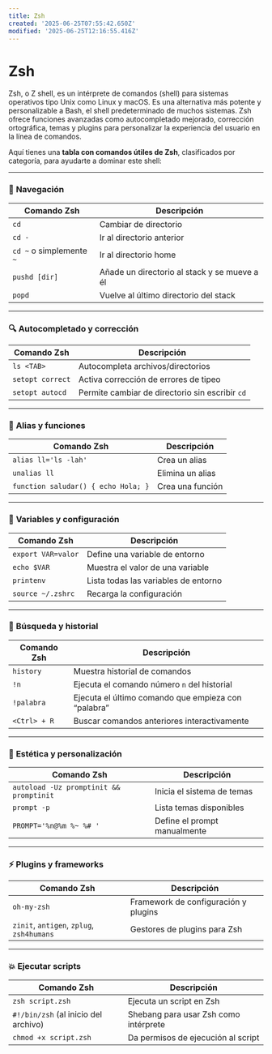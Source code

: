 ```yaml
---
title: Zsh
created: '2025-06-25T07:55:42.650Z'
modified: '2025-06-25T12:16:55.416Z'
---
```


# Zsh
Zsh, o Z shell, es un intérprete de comandos (shell) para sistemas operativos tipo Unix como Linux y macOS. Es una alternativa más potente y personalizable a Bash, el shell predeterminado de muchos sistemas. Zsh ofrece funciones avanzadas como autocompletado mejorado, corrección ortográfica, temas y plugins para personalizar la experiencia del usuario en la línea de comandos. 

Aquí tienes una **tabla con comandos útiles de Zsh**, clasificados por categoría, para ayudarte a dominar este shell:

---

### 🧭 **Navegación**

| Comando Zsh              | Descripción                                  |
| ------------------------ | -------------------------------------------- |
| `cd`                     | Cambiar de directorio                        |
| `cd -`                   | Ir al directorio anterior                    |
| `cd ~` o simplemente `~` | Ir al directorio home                        |
| `pushd [dir]`            | Añade un directorio al stack y se mueve a él |
| `popd`                   | Vuelve al último directorio del stack        |

---

### 🔍 **Autocompletado y corrección**

| Comando Zsh      | Descripción                                     |
| ---------------- | ----------------------------------------------- |
| `ls <TAB>`       | Autocompleta archivos/directorios               |
| `setopt correct` | Activa corrección de errores de tipeo           |
| `setopt autocd`  | Permite cambiar de directorio sin escribir `cd` |

---

### 🔁 **Alias y funciones**

| Comando Zsh                         | Descripción      |
| ----------------------------------- | ---------------- |
| `alias ll='ls -lah'`                | Crea un alias    |
| `unalias ll`                        | Elimina un alias |
| `function saludar() { echo Hola; }` | Crea una función |

---

### 🔧 **Variables y configuración**

| Comando Zsh        | Descripción                          |
| ------------------ | ------------------------------------ |
| `export VAR=valor` | Define una variable de entorno       |
| `echo $VAR`        | Muestra el valor de una variable     |
| `printenv`         | Lista todas las variables de entorno |
| `source ~/.zshrc`  | Recarga la configuración             |

---

### 🔎 **Búsqueda y historial**

| Comando Zsh  | Descripción                                         |
| ------------ | --------------------------------------------------- |
| `history`    | Muestra historial de comandos                       |
| `!n`         | Ejecuta el comando número `n` del historial         |
| `!palabra`   | Ejecuta el último comando que empieza con “palabra” |
| `<Ctrl> + R` | Buscar comandos anteriores interactivamente         |

---

### 🌈 **Estética y personalización**

| Comando Zsh                             | Descripción                  |
| --------------------------------------- | ---------------------------- |
| `autoload -Uz promptinit && promptinit` | Inicia el sistema de temas   |
| `prompt -p`                             | Lista temas disponibles      |
| `PROMPT='%n@%m %~ %# '`                 | Define el prompt manualmente |

---

### ⚡ **Plugins y frameworks**

| Comando Zsh                               | Descripción                          |
| ----------------------------------------- | ------------------------------------ |
| `oh-my-zsh`                               | Framework de configuración y plugins |
| `zinit`, `antigen`, `zplug`, `zsh4humans` | Gestores de plugins para Zsh         |

---

### 💥 **Ejecutar scripts**

| Comando Zsh                          | Descripción                           |
| ------------------------------------ | ------------------------------------- |
| `zsh script.zsh`                     | Ejecuta un script en Zsh              |
| `#!/bin/zsh` (al inicio del archivo) | Shebang para usar Zsh como intérprete |
| `chmod +x script.zsh`                | Da permisos de ejecución al script    |



